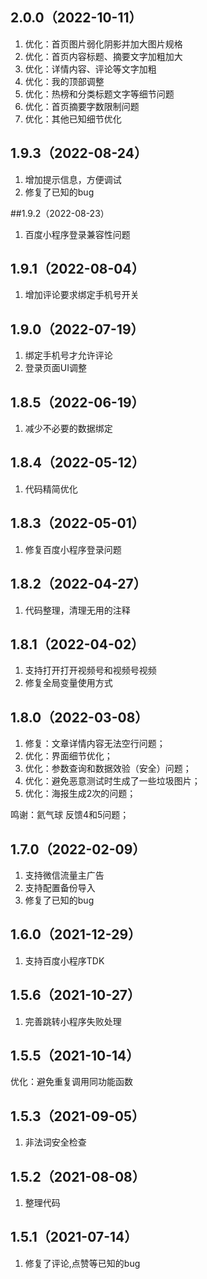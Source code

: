 ## 2.0.0（2022-10-11）
1. 优化：首页图片弱化阴影并加大图片规格
2. 优化：首页内容标题、摘要文字加粗加大
3. 优化：详情内容、评论等文字加粗
4. 优化：我的顶部调整
5. 优化：热榜和分类标题文字等细节问题
6. 优化：首页摘要字数限制问题
7. 优化：其他已知细节优化

## 1.9.3（2022-08-24）
1. 增加提示信息，方便调试
2. 修复了已知的bug

##1.9.2（2022-08-23）
1. 百度小程序登录兼容性问题

## 1.9.1（2022-08-04）
1. 增加评论要求绑定手机号开关

## 1.9.0（2022-07-19）
1. 绑定手机号才允许评论
2. 登录页面UI调整

## 1.8.5（2022-06-19）
1. 减少不必要的数据绑定

## 1.8.4（2022-05-12）
1. 代码精简优化

## 1.8.3（2022-05-01）
1. 修复百度小程序登录问题

## 1.8.2（2022-04-27）
1. 代码整理，清理无用的注释

## 1.8.1（2022-04-02）
1. 支持打开打开视频号和视频号视频
2. 修复全局变量使用方式

## 1.8.0（2022-03-08）
1. 修复：文章详情内容无法空行问题；
2. 优化：界面细节优化；
3. 优化：参数查询和数据效验（安全）问题；
4. 优化：避免恶意测试时生成了一些垃圾图片；
5. 优化：海报生成2次的问题；

鸣谢：氦气球 反馈4和5问题；

## 1.7.0（2022-02-09）
1. 支持微信流量主广告
2. 支持配置备份导入
3. 修复了已知的bug

## 1.6.0（2021-12-29）
1. 支持百度小程序TDK

## 1.5.6（2021-10-27）
1. 完善跳转小程序失败处理

## 1.5.5（2021-10-14）
优化：避免重复调用同功能函数

## 1.5.3（2021-09-05）
1. 非法词安全检查

## 1.5.2（2021-08-08）
1. 整理代码

## 1.5.1（2021-07-14）
1. 修复了评论,点赞等已知的bug
